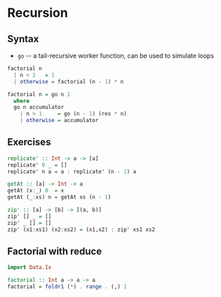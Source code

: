 # Recursion

## Syntax

* `go` -- a tail-recursive worker function, can be used to simulate loops

```haskell
factorial n
  | n < 2   = 1
  | otherwise = factorial (n - 1) * n

factorial n = go n 1
  where
  go n accumulator
    | n > 1     = go (n - 1) (res * n)
    | otherwise = accumulator
```

## Exercises

```haskell
replicate' :: Int -> a -> [a]
replicate' 0 _ = []
replicate' n a = a : replicate' (n - 1) a

getAt :: [a] -> Int -> a
getAt (x:_) 0  = x
getAt (_:xs) n = getAt xs (n - 1)

zip' :: [a] -> [b] -> [(a, b)]
zip' [] _ = []
zip' _ [] = []
zip' (x1:xs1) (x2:xs2) = (x1,x2) : zip' xs1 xs2
```

## Factorial with reduce

```haskell
import Data.Ix

factorial :: Int a -> a -> a
factorial = foldr1 (*) . range . (,) 1
```